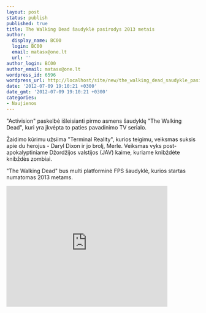 ```yaml
---
layout: post
status: publish
published: true
title: The Walking Dead šaudyklė pasirodys 2013 metais
author:
  display_name: BC00
  login: BC00
  email: matasx@one.lt
  url: ''
author_login: BC00
author_email: matasx@one.lt
wordpress_id: 6596
wordpress_url: http://localhost/site/new/the_walking_dead_saudykle_pasirodys_2013_metais/
date: '2012-07-09 19:10:21 +0300'
date_gmt: '2012-07-09 19:10:21 +0300'
categories:
- Naujienos
---
```

<p>
	&quot;Activision&quot; paskelbė i&scaron;leisianti pirmo asmens &scaron;audyklę &quot;The Walking Dead&quot;, kuri yra įkvėpta to paties pavadinimo TV serialo.</p>
<p>
	Žaidimo kūrimu užsiima &quot;Terminal Reality&quot;, kurios teigimu, veiksmas suksis apie du herojus - Daryl Dixon ir jo brolį, Merle. Veiksmas vyks post-apokalyptiniame Džordžijos valstijos (JAV) kaime, kuriame knibždėte knibždės zombiai.</p>
<p>
	&quot;The Walking Dead&quot; bus multi platforminė FPS &scaron;audyklė, kurios startas numatomas 2013 metams.</p>
<p>
	<iframe allowfullscreen="" frameborder="0" height="315" src="http://www.youtube.com/embed/FViFH-LzSw4" width="420"></iframe></p>
